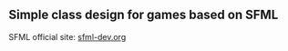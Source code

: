 ## Simple class design for games based on SFML
SFML official site: [sfml-dev.org](http://www.sfml-dev.org/)
